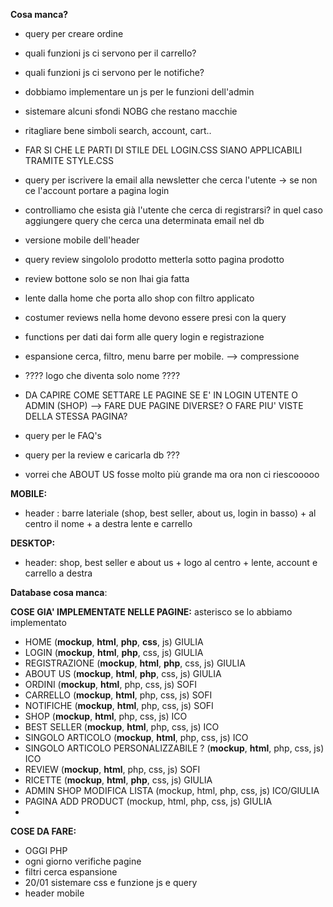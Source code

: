 **Cosa manca?**
- query per creare ordine
- quali funzioni js ci servono per il carrello?
- quali funzioni js ci servono per le notifiche?
- dobbiamo implementare un js per le funzioni dell'admin
- sistemare alcuni sfondi NOBG che restano macchie
- ritagliare bene simboli search, account, cart..
- FAR SI CHE LE PARTI DI STILE DEL LOGIN.CSS SIANO APPLICABILI TRAMITE STYLE.CSS 

- query per iscrivere la email alla newsletter che cerca l'utente -> se non ce l'account portare a pagina login
- controlliamo che esista già l'utente che cerca di registrarsi? in quel caso aggiungere query che cerca una determinata email nel db 
- versione mobile dell'header
- query review singololo prodotto metterla sotto pagina prodotto
- review bottone solo se non lhai gia fatta
- lente dalla home che porta allo shop con filtro applicato
- costumer reviews nella home devono essere presi con la query
- functions per dati dai form alle query login e registrazione
- espansione cerca, filtro, menu barre per mobile. --> compressione
- ???? logo che diventa solo nome ????
- DA CAPIRE COME SETTARE LE PAGINE SE E' IN LOGIN UTENTE O ADMIN (SHOP) --> FARE DUE PAGINE DIVERSE? O FARE PIU' VISTE DELLA STESSA PAGINA?
- query per le FAQ's
- query per la review e caricarla db ???

- vorrei che ABOUT US fosse molto più grande ma ora non ci riescooooo



**MOBILE:**
- header : barre lateriale (shop, best seller, about us, login in basso) + al centro il nome + a destra lente e carrello

**DESKTOP:**
- header: shop, best seller e about us + logo al centro + lente, account e carrello a destra


**Database cosa manca**:

**COSE GIA' IMPLEMENTATE NELLE PAGINE:**
asterisco se lo abbiamo implementato
- HOME (**mockup**, **html**, **php**, **css**, js) GIULIA
- LOGIN (**mockup**, **html**, **php**, css, js) GIULIA
- REGISTRAZIONE (**mockup**, **html**, **php**, css, js) GIULIA
- ABOUT US (**mockup**, **html**, **php**, css, js) GIULIA 
- ORDINI (**mockup**, **html**, php, css, js) SOFI
- CARRELLO (**mockup**, **html**, php, css, js) SOFI
- NOTIFICHE (**mockup**, **html**, php, css, js) SOFI
- SHOP (**mockup**, **html**, php, css, js) ICO
- BEST SELLER (**mockup**, **html**, php, css, js) ICO
- SINGOLO ARTICOLO (**mockup**, **html**, php, css, js) ICO 
- SINGOLO ARTICOLO PERSONALIZZABILE ? (**mockup**, **html**, php, css, js) ICO
- REVIEW (**mockup**, **html**, php, css, js) SOFI
- RICETTE (**mockup**, **html**, **php**, css, js) GIULIA
- ADMIN SHOP MODIFICA LISTA (mockup, html, php, css, js) ICO/GIULIA
- PAGINA ADD PRODUCT (mockup, html, php, css, js) GIULIA
- 


**COSE DA FARE:**
- OGGI PHP
- ogni giorno verifiche pagine
- filtri cerca espansione
- 20/01 sistemare css e funzione js e query
- header mobile 


